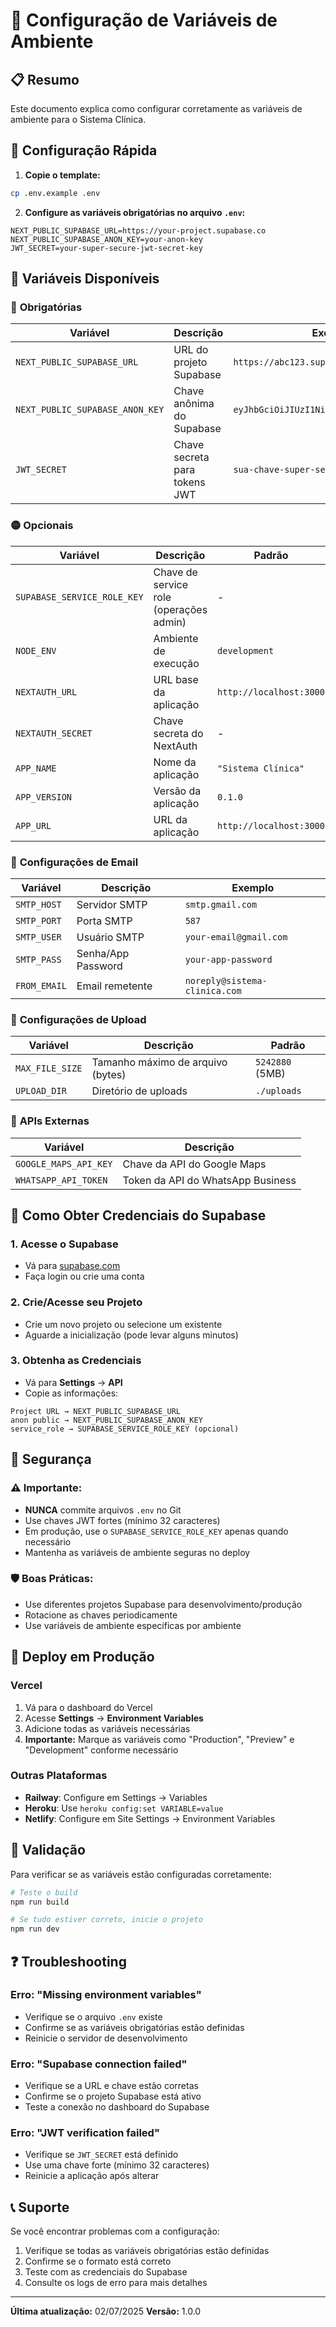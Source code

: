 # 🔧 Configuração de Variáveis de Ambiente

## 📋 Resumo

Este documento explica como configurar corretamente as variáveis de ambiente para o Sistema Clínica.

## 🚀 Configuração Rápida

1. **Copie o template:**
```bash
cp .env.example .env
```

2. **Configure as variáveis obrigatórias no arquivo `.env`:**
```env
NEXT_PUBLIC_SUPABASE_URL=https://your-project.supabase.co
NEXT_PUBLIC_SUPABASE_ANON_KEY=your-anon-key
JWT_SECRET=your-super-secure-jwt-secret-key
```

## 📝 Variáveis Disponíveis

### 🔴 **Obrigatórias**

| Variável | Descrição | Exemplo |
|----------|-----------|---------|
| `NEXT_PUBLIC_SUPABASE_URL` | URL do projeto Supabase | `https://abc123.supabase.co` |
| `NEXT_PUBLIC_SUPABASE_ANON_KEY` | Chave anônima do Supabase | `eyJhbGciOiJIUzI1NiIsInR5cCI6IkpXVCJ9...` |
| `JWT_SECRET` | Chave secreta para tokens JWT | `sua-chave-super-segura-2024` |

### 🟡 **Opcionais**

| Variável | Descrição | Padrão |
|----------|-----------|---------|
| `SUPABASE_SERVICE_ROLE_KEY` | Chave de service role (operações admin) | - |
| `NODE_ENV` | Ambiente de execução | `development` |
| `NEXTAUTH_URL` | URL base da aplicação | `http://localhost:3000` |
| `NEXTAUTH_SECRET` | Chave secreta do NextAuth | - |
| `APP_NAME` | Nome da aplicação | `"Sistema Clínica"` |
| `APP_VERSION` | Versão da aplicação | `0.1.0` |
| `APP_URL` | URL da aplicação | `http://localhost:3000` |

### 📧 **Configurações de Email**

| Variável | Descrição | Exemplo |
|----------|-----------|---------|
| `SMTP_HOST` | Servidor SMTP | `smtp.gmail.com` |
| `SMTP_PORT` | Porta SMTP | `587` |
| `SMTP_USER` | Usuário SMTP | `your-email@gmail.com` |
| `SMTP_PASS` | Senha/App Password | `your-app-password` |
| `FROM_EMAIL` | Email remetente | `noreply@sistema-clinica.com` |

### 📁 **Configurações de Upload**

| Variável | Descrição | Padrão |
|----------|-----------|---------|
| `MAX_FILE_SIZE` | Tamanho máximo de arquivo (bytes) | `5242880` (5MB) |
| `UPLOAD_DIR` | Diretório de uploads | `./uploads` |

### 🔗 **APIs Externas**

| Variável | Descrição |
|----------|-----------|
| `GOOGLE_MAPS_API_KEY` | Chave da API do Google Maps |
| `WHATSAPP_API_TOKEN` | Token da API do WhatsApp Business |

## 🔑 Como Obter Credenciais do Supabase

### 1. Acesse o Supabase
- Vá para [supabase.com](https://supabase.com)
- Faça login ou crie uma conta

### 2. Crie/Acesse seu Projeto
- Crie um novo projeto ou selecione um existente
- Aguarde a inicialização (pode levar alguns minutos)

### 3. Obtenha as Credenciais
- Vá para **Settings** → **API**
- Copie as informações:

```
Project URL → NEXT_PUBLIC_SUPABASE_URL
anon public → NEXT_PUBLIC_SUPABASE_ANON_KEY
service_role → SUPABASE_SERVICE_ROLE_KEY (opcional)
```

## 🔐 Segurança

### ⚠️ **Importante:**
- **NUNCA** commite arquivos `.env` no Git
- Use chaves JWT fortes (mínimo 32 caracteres)
- Em produção, use o `SUPABASE_SERVICE_ROLE_KEY` apenas quando necessário
- Mantenha as variáveis de ambiente seguras no deploy

### 🛡️ **Boas Práticas:**
- Use diferentes projetos Supabase para desenvolvimento/produção
- Rotacione as chaves periodicamente
- Use variáveis de ambiente específicas por ambiente

## 🚀 Deploy em Produção

### Vercel
1. Vá para o dashboard do Vercel
2. Acesse **Settings** → **Environment Variables**
3. Adicione todas as variáveis necessárias
4. **Importante:** Marque as variáveis como "Production", "Preview" e "Development" conforme necessário

### Outras Plataformas
- **Railway**: Configure em Settings → Variables
- **Heroku**: Use `heroku config:set VARIABLE=value`
- **Netlify**: Configure em Site Settings → Environment Variables

## 🧪 Validação

Para verificar se as variáveis estão configuradas corretamente:

```bash
# Teste o build
npm run build

# Se tudo estiver correto, inicie o projeto
npm run dev
```

## ❓ Troubleshooting

### Erro: "Missing environment variables"
- Verifique se o arquivo `.env` existe
- Confirme se as variáveis obrigatórias estão definidas
- Reinicie o servidor de desenvolvimento

### Erro: "Supabase connection failed"
- Verifique se a URL e chave estão corretas
- Confirme se o projeto Supabase está ativo
- Teste a conexão no dashboard do Supabase

### Erro: "JWT verification failed"
- Verifique se `JWT_SECRET` está definido
- Use uma chave forte (mínimo 32 caracteres)
- Reinicie a aplicação após alterar

## 📞 Suporte

Se você encontrar problemas com a configuração:
1. Verifique se todas as variáveis obrigatórias estão definidas
2. Confirme se o formato está correto
3. Teste com as credenciais do Supabase
4. Consulte os logs de erro para mais detalhes

---

**Última atualização:** 02/07/2025
**Versão:** 1.0.0

